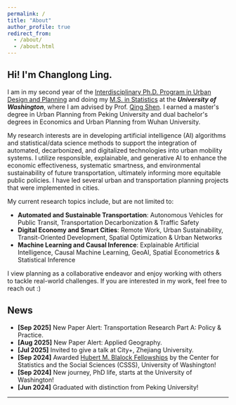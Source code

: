 ```yaml
---
permalink: /
title: "About"
author_profile: true
redirect_from: 
  - /about/
  - /about.html
---
```


Hi! I'm **Changlong Ling**.
-----
I am in my second year of the [Interdisciplinary Ph.D. Program in Urban Design and Planning](https://sites.uw.edu/urbdpphd/) and doing my [M.S. in Statistics](https://stat.uw.edu/) at the **_University of Washington_**, where I am advised by Prof. [Qing Shen](https://urbdp.be.uw.edu/people/qing-shen/). I earned a master's degree in Urban Planning from Peking University and dual bachelor's degrees in Economics and Urban Planning from Wuhan University.

My research interests are in developing artificial intelligence (AI) algorithms and statistical/data science methods to support the integration of automated, decarbonized, and digitalized technologies into urban mobility systems. I utilize responsible, explainable, and generative AI to enhance the economic effectiveness, systematic smartness, and environmental sustainability of future transportation, ultimately informing more equitable public policies. I have led several urban and transportation planning projects that were implemented in cities.

My current research topics include, but are not limited to:
- **Automated and Sustainable Transportation**: Autonomous Vehicles for Public Transit, Transportation Decarbonization & Traffic Safety
- **Digital Economy and Smart Cities**: Remote Work, Urban Sustainability, Transit-Oriented Development, Spatial Optimization & Urban Networks
- **Machine Learning and Causal Inference**: Explainable Artificial Intelligence, Causal Machine Learning, GeoAI, Spatial Econometrics & Statistical Inference

I view planning as a collaborative endeavor and enjoy working with others to tackle real-world challenges. If you are interested in my work, feel free to reach out :)

News
-----
- **[Sep 2025]** New Paper Alert: Transportation Research Part A: Policy & Practice.
- **[Aug 2025]** New Paper Alert: Applied Geography.
- **[Jul 2025]** Invited to give a talk at City+, Zhejiang University.
- **[Sep 2024]** Awarded [Hubert M. Blalock Fellowships](https://csss.uw.edu/about/blalock-fellowship) by the Center for Statistics and the Social Sciences (CSSS), University of Washington!
- **[Sep 2024]** New journey, PhD life, starts at the University of Washington!
- **[Jun 2024]** Graduated with distinction from Peking University!

---
<div style="display: flex; justify-content: center; margin: 2rem 0;">
  <style>
    .clustrmaps-map-count {
      display: none !important;
    }
  </style>
  <script type="text/javascript" id="clustrmaps"
    src="//clustrmaps.com/map_v2.js?d=UdCozOYu7EbbS8Ti2_v4yGuIQtDSrKEDNVFe-OA6yVE&w=600&t=n&co=ffffff&ct=808080&cmo=4A8BD2&cmn=ff5353&cl=848383">
  </script>
</div>
